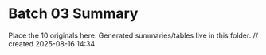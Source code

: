 ﻿# Batch 03 Summary

Place the 10 originals here. Generated summaries/tables live in this folder.  // created 2025-08-16 14:34
